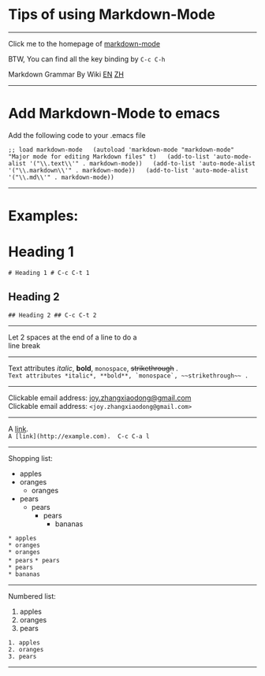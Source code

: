 # Tips of using Markdown-Mode #

-------------------------------------------------------------------------------

Click me to the homepage of [markdown-mode](http://jblevins.org/projects/markdown-mode/)

BTW, You can find all the key binding by `C-c C-h`

Markdown Grammar By Wiki [EN](http://en.wikipedia.org/wiki/Markdown) [ZH](http://zh.wikipedia.org/wiki/Markdown)

-------------------------------------------------------------------------------

# Add Markdown-Mode to emacs #

Add the following code to your .emacs file

`;; load markdown-mode  
(autoload 'markdown-mode "markdown-mode"  
  "Major mode for editing Markdown files" t)  
(add-to-list 'auto-mode-alist '("\\.text\\'" . markdown-mode))  
(add-to-list 'auto-mode-alist '("\\.markdown\\'" . markdown-mode))  
(add-to-list 'auto-mode-alist '("\\.md\\'" . markdown-mode))`


-------------------------------------------------------------------------------

# Examples: #

# Heading 1 #
`# Heading 1 # C-c C-t 1`
## Heading 2 ##
`## Heading 2 ## C-c C-t 2`

-------------------------------------------------------------------------------

Let 2 spaces at the end of a line to do a  
line break

-------------------------------------------------------------------------------

Text attributes *italic*, **bold**, `monospace`, ~~strikethrough~~ .  
``Text attributes *italic*, **bold**, `monospace`, ~~strikethrough~~ .``

-------------------------------------------------------------------------------

Clickable email address: <joy.zhangxiaodong@gmail.com>  
Clickable email address: `<joy.zhangxiaodong@gmail.com>`

-------------------------------------------------------------------------------

A [link](http://example.com).  
`A [link](http://example.com).  C-c C-a l`

-------------------------------------------------------------------------------

Shopping list:

* apples
* oranges
  * oranges
* pears
  * pears
    * pears
	  * bananas

`* apples`  
`* oranges`  
  `* oranges`  
`* pears`
  `* pears`  
    `* pears`  
	  `* bananas`  

-------------------------------------------------------------------------------

Numbered list:

1. apples
2. oranges
3. pears

`1. apples`  
`2. oranges`  
`3. pears`  

-------------------------------------------------------------------------------

